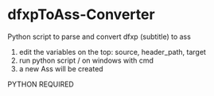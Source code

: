 dfxpToAss-Converter
===================

Python script to parse and convert dfxp (subtitle) to ass


1. edit the variables on the top: source, header_path, target
2. run python script / on windows with cmd
3. a new Ass will be created

PYTHON REQUIRED
